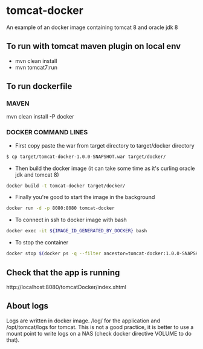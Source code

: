 # tomcat-docker
An example of an docker image containing tomcat 8 and oracle jdk 8

## To run with tomcat maven plugin on local env

* mvn clean install
* mvn tomcat7:run

## To run dockerfile

### MAVEN
mvn clean install -P docker

### DOCKER COMMAND LINES
* First copy paste the war from target directory to target/docker directory
```sh
$ cp target/tomcat-docker-1.0.0-SNAPSHOT.war target/docker/
```

* Then build the docker image (it can take some time as it's curling oracle jdk and tomcat 8)
```sh
docker build -t tomcat-docker target/docker/
```

* Finally you're good to start the image in the background
```sh
docker run -d -p 8080:8080 tomcat-docker
```
* To connect in ssh to docker image with bash
```sh
docker exec -it ${IMAGE_ID_GENERATED_BY_DOCKER} bash
```
* To stop the container
```sh
docker stop $(docker ps -q --filter ancestor=tomcat-docker:1.0.0-SNAPSHOT)
```
## Check that the app is running

http://localhost:8080/tomcatDocker/index.xhtml

## About logs
Logs are written in docker image. /log/ for the application and /opt/tomcat/logs for tomcat.
This is not a good practice, it is better to use a mount point to write logs on a NAS (check
docker directive VOLUME to do that).
